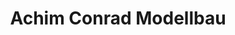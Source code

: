 ---
title: "Achim Conrad Modellbau"
url: /schwaebisch-gmuend/achim-conrad-modellbau/
shop: Spielzeug
---